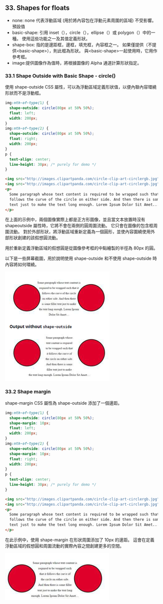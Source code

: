 ## 33. Shapes for floats

- none: none 代表浮動區域 (用於將內容包在浮動元素周圍的區域) 不受影響。預設值
- basic-shape: 引用 inset（），circle（），ellipse（）或 polygon（）中的一種。 使用這些功能之一及其值定義形狀。
- shape-box: 指的是邊距框，邊框，填充框，內容框之一。 如果僅提供<shape-box>（不提供\<basic-shape>），則此框為形狀。 與\<basic-shape>一起使用時，它用作參考框。
- image:提供圖像作為值時，將根據圖像的 Alpha 通道計算形狀指定。

### 33.1 Shape Outside with Basic Shape - circle()

使用 shape-outside CSS 屬性，可以為浮動區域定義形狀值，以便內聯內容環繞形狀而不是浮動框。

```css
img:nth-of-type(1) {
  shape-outside: circle(80px at 50% 50%);
  float: left;
  width: 200px;
}
img:nth-of-type(2) {
  shape-outside: circle(80px at 50% 50%);
  float: right;
  width: 200px;
}
p {
  text-align: center;
  line-height: 30px; /* purely for demo */
}
```

```html
<img src="http://images.clipartpanda.com/circle-clip-art-circlergb.jpg" />
<img src="http://images.clipartpanda.com/circle-clip-art-circlergb.jpg" />
<p>
  Some paragraph whose text content is required to be wrapped such that it
  follows the curve of the circle on either side. And then there is some filler
  text just to make the text long enough. Lorem Ipsum Dolor Sit Amet....
</p>
```

在上面的示例中，兩個圖像實際上都是正方形圖像，並且當文本放置時沒有 shapeoutside 屬性時，它將不會在兩側的圓周圍流動。 它只會在圖像的包含框周圍流動。 對於外部形狀，將浮動區域重新定義為一個圓形，並使內容圍繞使用外部形狀創建的該假想圓流動。

用於重新定義浮動區域的假想圓是從圖像參考框的中點繪製的半徑為 80px 的圓。

以下是一些屏幕截圖，用於說明使用 shape-outside 和不使用 shape-outside 時內容將如何環繞。

![](images/2019-10-30-22-32-38.png)

### 33.2 Shape margin

shape-margin CSS 屬性為 shape-outside 添加了一個邊距。

```css
img:nth-of-type(1) {
  shape-outside: circle(80px at 50% 50%);
  shape-margin: 10px;
  float: left;
  width: 200px;
}
img:nth-of-type(2) {
  shape-outside: circle(80px at 50% 50%);
  shape-margin: 10px;
  float: right;
  width: 200px;
}
p {
  text-align: center;
  line-height: 30px; /* purely for demo */
}
```

```html
<img src="http://images.clipartpanda.com/circle-clip-art-circlergb.jpg" />
<img src="http://images.clipartpanda.com/circle-clip-art-circlergb.jpg" />
<p>
  Some paragraph whose text content is required to be wrapped such that it
  follows the curve of the circle on either side. And then there is some filler
  text just to make the text long enough. Lorem Ipsum Dolor Sit Amet....
</p>
```

在此示例中，使用 shape-margin 在形狀周圍添加了 10px 的邊距。 這會在定義浮動區域的假想圓和周圍流動的實際內容之間創建更多的空間。

![](images/2019-10-30-22-33-52.png)

